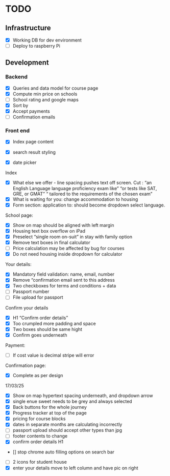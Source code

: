 
# TODO

## Infrastructure

- [x] Working DB for dev environment
- [ ] Deploy to raspberry Pi

## Development

### Backend
- [x] Queries and data model for course page
- [x] Compute min price on schools
- [ ] School rating and google maps
- [x] Sort by
- [x] Accept payments
- [ ] Confirmation emails

### Front end
- [x] Index page content
- [x] search result styling
- [x] date picker


Index
- [x] What else we offer - line spacing pushes text off screen.
  Cut : “an English Language language proficiency exam like” “or tests like SAT, GRE, or GMAT” “ tailored to the requirements of the chosen exam”
- [x] What is waiting for you: change accommodation to housing
- [x] Form section: application to: should become dropdown select language.

School page:
- [x] Show on map should be aligned with left margin
- [x] Housing text box overflow on iPad
- [x] Preselect “single room on-suit” in stay with family option
- [x] Remove text boxes in final calculator
- [ ] Price calculation may be affected by bug for courses
- [x] Do not need housing inside dropdown for calculator

Your details:
- [x] Mandatory field validation: name, email, number
- [x] Remove “confirmation email sent to this address
- [x] Two checkboxes for terms and conditions + data
- [ ] Passport number
- [ ] File upload for passport

Confirm your details
- [x] H1 “Confirm order details”
- [x] Too crumpled more padding and space
- [x] Two boxes should be same hight
- [x] Confirm goes underneath

Payment:
- [ ] If cost value is decimal stripe will error

Confirmation page:
- [x] Complete as per design

17/03/25

- [x] Show on map hypertext spacing underneath, and dropdown arrow
- [x] single enue sweet needs to be grey and always selected
- [x] Back buttons for the whole journey
- [x] Progress tracker at top of the page
- [x] pricing for course blocks
- [x] dates in separate months are calculating incorrectly
- [ ] passport upload should accept other types than jpg
- [ ] footer contents to change
- [x] confirm order details H1
- [\] stop chrome auto filling options on search bar
- [ ] 2 icons for student house
- [x] enter your details move to left column and have pic on right
